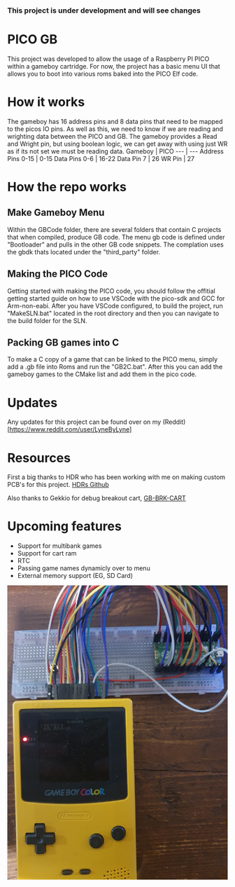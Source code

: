 ### This project is under development and will see changes

# PICO GB
This project was developed to allow the usage of a Raspberry PI PICO within a gameboy cartridge. For now, the project has a basic menu UI that allows you to boot into various roms baked into the PICO Elf code.

# How it works
The gameboy has 16 address pins and 8 data pins that need to be mapped to the picos IO pins. As well as this, we need to know if we are reading and wrighting data between the PICO and GB. The gameboy provides a Read and Wright pin, but using boolean logic, we can get away with using just WR as if its not set we must be reading data.
Gameboy | PICO
--- | ---
Address Pins 0-15 | 0-15
Data Pins 0-6 | 16-22
Data Pin 7 | 26
WR Pin | 27

# How the repo works
## Make Gameboy Menu
Within the GBCode folder, there are several folders that contain C projects that when compiled, produce GB code. The menu gb code is defined under "Bootloader" and pulls in the other GB code snippets. The complation uses the gbdk thats located under the "third_party" folder.

## Making the PICO Code
Getting started with making the PICO code, you should follow the offitial getting started guide on how to use VSCode with the pico-sdk and GCC for Arm-non-eabi. After you have VSCode configured, to build the project, run "MakeSLN.bat" located in the root directory and then you can navigate to the build folder for the SLN.

## Packing GB games into C
To make a C copy of a game that can be linked to the PICO menu, simply add a .gb file into Roms and run the "GB2C.bat". After this you can add the gameboy games to the CMake list and add them in the pico code.

# Updates
Any updates for this project can be found over on my (Reddit)[https://www.reddit.com/user/LyneByLyne] 

# Resources
First a big thanks to HDR who has been working with me on making custom PCB's for this project. 
[HDRs Github](https://github.com/HDR/Game-Boy-Pico-Cart)

Also thanks to Gekkio for debug breakout cart, [GB-BRK-CART](https://github.com/Gekkio/gb-hardware)

# Upcoming features
* Support for multibank games
* Support for cart ram
* RTC
* Passing game names dynamicly over to menu
* External memory support (EG, SD Card)


![Raspberry PI Pico running custom menu](https://raw.githubusercontent.com/0xen/PICO-GB/main/etc/running.jpg)
